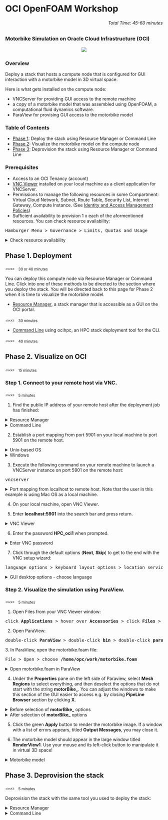 # OCI OpenFOAM Workshop
###### <p align="right">Total Time: 45-60 minutes</p>

### Motorbike Simulation on Oracle Cloud Infrastructure (OCI)
<div style="text-align:center">
	<img src="./pictures/post-resourcemanager-deployment/13-paraview-motorbike.png"
	/>
</div>

### Overview
Deploy a stack that hosts a compute node that is configured for GUI interaction with a motorbike model in 3D virtual space.

Here is what gets installed on the compute node:
* VNCServer for providing GUI access to the remote machine
* a copy of a motorbike model that was assembled using OpenFOAM, a computational fluid dynamics software.
* ParaView for provising GUI access to the motorbike model

### Table of Contents

- [Phase 1](#phase-1-deployment): Deploy the stack using Resource Manager or Command Line
- [Phase 2](#phase-2-visualize-on-oci): Visualize the motorbike model on the compute node
- [Phase 3](#phase-3-deprovision-the-stack): Deprovision the stack using Resource Manager or Command Line


### Prerequisites
- Access to an OCI Tenancy (account)
- [VNC Viewer](https://www.realvnc.com/en/connect/download/viewer/) installed on your local machine as a client application for VNCServer.
- Permissions to manage the following resources in some Compartment: Virtual Cloud Network, Subnet, Route Table, Security List, Internet Gateway, Compute Instance. (See [Identity and Access Management Policies](https://docs.oracle.com/en-us/iaas/data-safe/doc/iam-policies.html))
- Sufficient availability to provision 1 x each of the aformentioned resources. You can check resource availability:
<pre>
Hamburger Menu &gt Governance &gt Limits, Quotas and Usage
</pre>
<details>
	<summary>Check resource availability</summary>
<div style="text-align:center"><img src="./pictures/pre-resourcemanager-deployment/limits/01-governance-limits.png"/>
</div>
<p></p>
<div style="text-align:center"><img src="./pictures/pre-resourcemanager-deployment/limits/02-check-availability-1.png"/>
</div>
<p></p>
<div style="text-align:center"><img src="./pictures/pre-resourcemanager-deployment/limits/03-check-availability-2.png"/>
</div>
</details>

## Phase 1. Deployment
<p></p>
<sub><sup><sub>:clock3:</sub></sup></sub>
&nbsp;
<sub>30 or 40 minutes</sub>
<p></p>
You can deploy this compute node via Resource Manager or Command Line. Click into one of these methods to be directed to the section where you deploy the stack. You will be directed back to this page for Phase 2 when it is time to visualize the motorbike model.
<p></p>

* [Resource Manager](https://github.com/oci-hpc/oci-openfoam-workshop/blob/oci-hpc/Documentation/Resource%20Manager.md), a stack manager that is accessible as a GUI on the OCI portal.
<p></p>
<sub><sup><sub>:clock3:</sub></sup></sub>
&nbsp;
<sub>30 minutes</sub>
<p></p>

* [Command Line](https://github.com/oci-hpc/oci-openfoam-workshop/blob/oci-hpc/Documentation/Command%20Line.md) using ocihpc, an HPC stack deployment tool for the CLI.
<p></p>
<sub><sup><sub>:clock3:</sub></sup></sub>
&nbsp;
<sub>40 minutes</sub>
<p></p>



## Phase 2. Visualize on OCI
<p></p>
<sub><sup><sub>:clock3:</sub></sup></sub>
&nbsp;
<sub>15 minutes</sub>
<p></p>

### Step 1. Connect to your remote host via VNC.
<p></p>
<sub><sup><sub>:clock3:</sub></sup></sub>
&nbsp;
<sub>5 minutes</sub>
<p></p>

1. Find the public IP address of your remote host after the deployment job has finished:
<details>
	<summary>Resource Manager</summary>
	<p></p>
	If you deployed your stack via Resource Manager, find the public IP address of the compute node at the bottom of the CLI console logs.
	<p></p>
</details>
<details>
	<summary>Command Line</summary>
	<p></p>
	If you deployed your stack via Command Line, find the public IP address of the compute node at the bottom of the console logs on the <b>Logs</b> page, or on the <b>Outputs</b> page.
	<p></p>
</details>

2. Establish a port mapping from port 5901 on your local machine to port 5901 on the remote host.
<details>
	<summary>Unix-based OS</summary>
	<p></p>
	Establish the port mapping using the following command:
	<p></p>
	<pre>
	ssh -i <b>SSH_PRIVATE_KEY_PATH</b> -L 5901:localhost:5901 opc@<b>REMOTE_HOST_IP_ADDRESS</b>
	</pre>
</details>
<details>
	<summary>Windows</summary>
	<p></p>
	<details>
		<summary>a. Establish the port mapping</summary>
		<div style="text-align:center"><img src="./pictures/post-resourcemanager-deployment/windows/01-putty-ssh-port-mappings-for-vnc"/>
		</div>
	</details>
	<p></p>
	<details>
		<summary>b. Encrypt the SSH tunnel</summary>
		<div style="text-align:center"><img src="./pictures/post-resourcemanager-deployment/windows/02-putty-encrypted-ssh-tunnel"/>
		</div>
	</details>
</details>
<p></p>

3. Execute the following command on your remote machine to launch a VNCServer instance on port 5901 on the remote host:
<p></p>
<pre>
vncserver
</pre>
<details>
	<summary>Port mapping from localhost to remote host. Note that the user in this example is using Mac OS as a local machine.</summary>
<div style="text-align:center"><img src="./pictures/post-resourcemanager-deployment/04-vnc-connection-port-mapping.png"/>
</div>
</details>

4. On your local machine, open VNC Viewer.

5. Enter <b>localhost:5901</b> into the search bar and press return.
<details>
	<summary>VNC Viewer</summary>
<div style="text-align:center"><img src="./pictures/post-resourcemanager-deployment/05-vnc-connection-vnc-viewer.png"/>
</div>
</details>

6. Enter the password <b>HPC_oci1</b> when prompted.

<details>
	<summary>Enter VNC password</summary>
<div style="text-align:center"><img src="./pictures/post-resourcemanager-deployment/06-vnc-connection-enter-password.png"/>
</div>
</details>

7. Click through the default options (<b>Next</b>, <b>Skip</b>) to get to the end with the VNC setup wizard:

<p></p>
<pre>
language options &gt keyboard layout options &gt location services options &gt connect online accounts options
</pre>
<details>
	<summary>GUI desktop options - choose language</summary>
<div style="text-align:center"><img src="./pictures/post-resourcemanager-deployment/07-vnc-connection-choose-language.png"/>
</div>
</details>

### Step 2.	Visualize the simulation using ParaView.
<p></p>
<sub><sup><sub>:clock3:</sub></sup></sub>
&nbsp;
<sub>5 minutes</sub>
<p></p>
<!-- 2.1. Open Terminal from your VNC Viewer window:
<p></p>
<pre>
click <b>Applications</b> &gt hover over <b>System Utilities</b> &gt click <b>Terminal</b>
</pre>
<details>
	<summary>Navigate to Terminal on the remote host</summary>
<div style="text-align:center"><img src="./pictures/post-resourcemanager-deployment/08-vnc-connection-nav-to-terminal.png"/>
</div>
</details> -->

1. Open Files from your VNC Viewer window:
<p></p>
<pre>
click <b>Applications</b> &gt hover over <b>Accessories</b> &gt click <b>Files</b> &gt on the left side of the window, click <b>Home</b>
</pre>

<!-- 2.2. Open Paraview by executing the following command from the Terminal instance in your VNC Viewer window:
<p></p>
<pre>
paraview
</pre>
<details>
	<summary>Run ParaView on the remote host</summary>
<div style="text-align:center"><img src="./pictures/post-resourcemanager-deployment/09-vnc-connection-run-paraview.png"/>
</div>
</details> -->
	
2. Open ParaView:
<p></p>
<pre>
double-click <b>ParaView</b> &gt double-click <b>bin</b> &gt double-click <b>paraview</b>
</pre>
<!-- 2.3. In ParaView, open the motorbike.foam file:
<p></p>
<pre>
File > Open > choose <b>/mnt/volb/work/motorbike.foam</b>
</pre>
<details>
	<summary>Open motorbike.foam in ParaView</summary>
<div style="text-align:center"><img src="./pictures/post-resourcemanager-deployment/10-paraview-open-motorbike-file.png"/>
</div>
</details> -->
3. In ParaView, open the motorbike.foam file:
<p></p>
<pre>
File > Open > choose <b>/home/opc/work/motorbike.foam</b>
</pre>
<details>
	<summary>Open motorbike.foam in ParaView</summary>
<div style="text-align:center"><img src="./pictures/post-resourcemanager-deployment/10-paraview-open-motorbike-file.png"/>
</div>
</details>

4. Under the <b>Properties</b> pane on the left side of Paraview, select <b>Mesh Regions</b> to select everything, and then deselect the options that do not start with the string <b>motorBike_</b>. You can adjust the windows to make this section of the GUI easier to access e.g. by closing <b>PipeLine Browser</b> section by clicking <b>X</b>.

<details>
	<summary>Before selection of <b>motorBike_</b> options</summary>
	<div style="text-align:center"><img src="./pictures/post-resourcemanager-deployment/11-paraview-before-select.png"/>
	</div>
</details>
<details>
	<summary>After selection of <b>motorBike_</b> options</summary>
<div style="text-align:center"><img src="./pictures/post-resourcemanager-deployment/12-paraview-after-select.png"/>
</div>
</details>

5. Click the green <b>Apply</b> button to render the motorbike image. If a window with a list of errors appears, titled <b>Output Messages</b>, you may close it.
<p></p>

6. The motorbike model should appear in the large window titled <b>RenderView1</b>. Use your mouse and its left-click button to manipulate it in virtual 3D space!
<details>
	<summary>Motorbike model</summary>
<div style="text-align:center"><img src="./pictures/post-resourcemanager-deployment/13-paraview-motorbike.png"/>
</div>
</details>

## Phase 3. Deprovision the stack
<p></p>
<sub><sup><sub>:clock3:</sub></sup></sub>
&nbsp;
<sub>5 minutes</sub>
<p></p>

Deprovision the stack with the same tool you used to deploy the stack:

<details>
	<summary>Resource Manager</summary>

If you used Resource Manager to deploy the stack, continue to the [final step](./Documentation/Resource%20Manager.md#step-4-launch-a-job-via-resource-manager-that-deprovisions-the-intelworkshop-stack) in the Resource Manager section.
</div>
</details>

<details>
	<summary>Command Line</summary>
	
If you used Command Line to deploy the stack, continue to the [final step](./Documentation/Command%20Line.md#step-10-deprovision-the-stack) in the Command Line section.
</div>
</details>